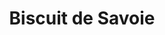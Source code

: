 ---
layout: recette
categories: [recettes]
hidden: true
lang: fr
title: Biscuit de Savoie
type: sucre
ingredients: 
  - nom: oeufs 
    qte: 8
  - nom: sucre glace
    qte: 250
    unite: gr
  - nom: farine
    qte: 125
    unite: gr
  - nom: fécule de maïs
    qte: 60
    unite: gr
preconditions:
  - Les oeufs doivent être à température ambiante
  - Préchauffer le four à 180°C
etapes:
  - label: Préparation
    details:
      - Séparer les blancs des jaunes
      - Blanchir les jaunes avec le sucre
      - Tamiser la farine et la fécule de maïs sur la préparation
      - Mélanger
      - Monter les blancs en neige
      - Incorporer un tiers des blancs au fouet
      - Incorporer le reste des blancs à la spatule silicone
      - Beurrer et fariner le moule puis y ajouter la préparation
cuissonMinutes: 30
cuisson: 
  - Cuire 30 minutes à 180°C
---
